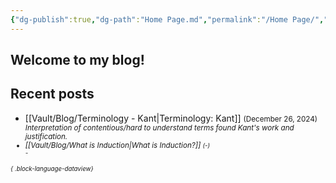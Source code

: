 ```yaml
---
{"dg-publish":true,"dg-path":"Home Page.md","permalink":"/Home Page/","tags":["gardenEntry"],"created":"2024-12-21T20:35:51.089-05:00","updated":"2024-12-27T18:29:41.683-05:00"}
---
```


## Welcome to my blog! 


## Recent posts
- [[Vault/Blog/Terminology - Kant\|Terminology: Kant]] <small>(December 26, 2024)<div><i>Interpretation of contentious/hard to understand terms found Kant's work and justification.
- [[Vault/Blog/What is Induction\|What is Induction?]] <small>(\-)<div><i>\-

{ .block-language-dataview}